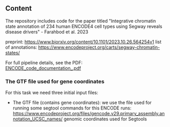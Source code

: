 ## Content
The repository includes code for the paper titled "Integrative chromatin state annotation of 234 human ENCODE4 cell types using Segway reveals disease drivers" - Farahbod et al. 2023

preprint: https://www.biorxiv.org/content/10.1101/2023.10.26.564254v1
list of annotations: https://www.encodeproject.org/carts/segway-chromatin-states/


For full pipeline details, see the PDF:  
[ENCODE_code_documentation_.pdf](./ENCODE_code_documentation_.pdf)


### The GTF file used for gene coordinates

For this task we need three initial input files:

- The GTF file (contains gene coordinates): we use the file used for running some segtool commands for this ENCODE runs: https://www.encodeproject.org/files/gencode.v29.primary_assembly.annotation_UCSC_names/ genomic coordinates used for Segtools




